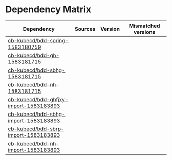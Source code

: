 # Dependency Matrix

Dependency | Sources | Version | Mismatched versions
---------- | ------- | ------- | -------------------
[cb-kubecd/bdd-spring-1583180759](https://github.com/cb-kubecd/bdd-spring-1583180759.git) |  | []() | 
[cb-kubecd/bdd-gh-1583181715](https://github.com/cb-kubecd/bdd-gh-1583181715.git) |  | []() | 
[cb-kubecd/bdd-sbhg-1583181715](https://github.com/cb-kubecd/bdd-sbhg-1583181715.git) |  | []() | 
[cb-kubecd/bdd-nh-1583181715](https://github.com/cb-kubecd/bdd-nh-1583181715.git) |  | []() | 
[cb-kubecd/bdd-ghfjxy-import-1583183893](https://github.com/cb-kubecd/bdd-ghfjxy-import-1583183893.git) |  | []() | 
[cb-kubecd/bdd-sbhg-import-1583183893](https://github.com/cb-kubecd/bdd-sbhg-import-1583183893.git) |  | []() | 
[cb-kubecd/bdd-sbrp-import-1583183893](https://github.com/cb-kubecd/bdd-sbrp-import-1583183893.git) |  | []() | 
[cb-kubecd/bdd-nh-import-1583183893](https://github.com/cb-kubecd/bdd-nh-import-1583183893.git) |  | []() | 
